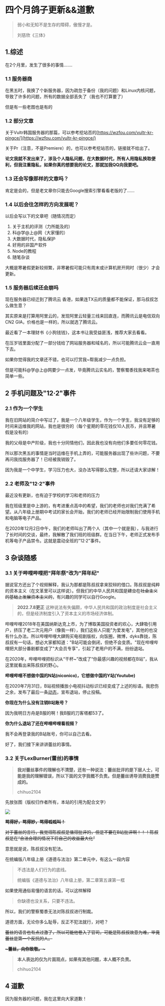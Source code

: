 四个月鸽子更新&&道歉
===========

> 弱小和无知不是生存的障碍，傲慢才是。
>
> 刘慈欣《三体》

1.综述
----

在2个月里，发生了很多的事情.......

### 1.1 服务器商

在黑五时，我换了个新服务器，因为疏忽于备份（我的问题）和Linux内核问题，导致了许多的问题，所有的数据全部丢失了（我也不打算要了）

但是有一些老图也是有的

### 1.2 部分文章

关于Vultr韩国服务器的那篇，可以参考挖站否的[https://wzfou.com/vultr-kr-pingce/](https://wzfou.com/vultr-kr-pingce/)

关于Pr（注意，不是Premiere）的，也可以参考挖站否的，链接就不给出了。

**论文我就不发出来了，涉及个人隐私问题，在大数据时代，所有人用隐私换取便利，但我注重隐私，如果你真的想要我的论文，那就加我QQ向我要吧。**

### 1.3 还会写像那样的文章吗？

肯定是会的，但是老文章你只能去Google搜索引擎看看老版的了......

### 1.4 以后会往怎样的方向发展呢？

以后会写以下的文章吧（随情况而定）

1.  关于主机的评测（力所能及的）
2.  科@学@上@网（大家懂的）
3.  大数据时代，隐私保护
4.  好用的非国产软件
5.  Node的教程
6.  随笔杂谈

大概是寒暑假更新较频繁，非寒暑假可能只有周末或计算机房开网时（很少）才会更新。

### 1.5 服务器后续还会崩吗

现在服务器已经迁到了腾讯云 香港，如果连TX云的质量都不能保证，那马叔叔怎么做生意？

其实原来是打算用阿里云的，发现阿里云轻量三线来回直连，而腾讯云是电信双向CN2 GIA，价格也是一样的，所以就选了腾讯云。

最近看了一本理财书《小狗钱钱》，这本书让我受益匪浅，推荐大家去看看。

在压岁钱里面分配了一部分钱给了网站服务器和域名的，所以可能腾讯云会一直用下去。

如果你觉得我的文章还不错，也可以打赏我~帮我减少一点负担。

但是可能科@学@上@网要少一点发，毕竟腾讯云实名的，警察蜀黍找我来喝茶也简单一些。

2 手机问题及"12·2"事件
---------------

### 2.1 作为一个学生

我在旧网站的简介中写过了，我是一个八年级学生，作为一个学生，我没有足够的时间来运维我的网站，我也是很穷的（每个星期的零花钱仅10人民币，并且寒暑假是没有的）

我的父母是中产阶级，我也十分同情他们，因此我也没有向他们多要任何零花钱。

所以那次黑五的事情是当时运维在手机上弄的，可能服务器出现了些许问题，不要再问我找服务器了！已经被我销毁了。

因为我是一个中学生，学习压力也大，没办法写得那么完整，所以还请大家谅解！

### 2.2 老师及"12·2"事件

最近没有更新，也有迫于学校的学习和老师的压力

我在班级里是中上游的，有考进重点高中的希望，我们的老师也对我们充满了希望。从八年级上册期中考试的家长会开始，我们的老师已经开始限制我们使用手机和电脑等电子产品。

在2020年12月2日中午，我们的老师叫出了两个人（其中一个就是我），与我进行了长时间的交谈，最终，我解散了我们班的班级群。在当日下午，老师正式发布手机等电子产品禁令。这就是震动全班的"12·2"事件。

3 杂谈随感
------

### 3.1 关于哔哩哔哩把"拜年祭"改为"拜年纪"

据说官方还出了个视频解释，我认为那都是陈叔叔拿来狡辩的借口。陈叔叔是纯粹的资本主义（在文革里可以这样说）。但我们的中华人民共和国是~~建立在社会主义的基础上发展资本主义的~~，有兴趣的同学可以自行Google。

> **2022.7.8更正**
> 这种说法有失偏颇，中华人民共和国的政治制度是社会主义的，但是经济制度引入了资本主义的市场经济体制。

哔哩哔哩2018年在美国纳斯达克上市，为了博取美国投资者的欢心，大肆吸引用户，挤压了老二次元用户（像我一样），我们这些人只能"为爱发电"，其他的也没有什么办法。所以哔哩哔哩大肆购买电视剧版权，向饭圈，微博，dyks靠拢，陈叔叔有一句话，想必大家都知道："B站可能会倒闭，但绝不会变质。"现在哔哩哔哩把大部分番剧都变成了"大会员专享"，引起了老用户的不满，纷纷退站。

在2020年，哔哩哔哩把标识从“干杯~”改成了“你最感兴趣的视频都在B站”，我从这里就看出来陈叔叔的野心。

**哔哩哔哩不想做中国的N站(niconico)，它想做中国的Y站(Youtube)**

在2020年7月31日，B站视频播放小电视抖动标识已经变成了上述的标语。我悲伤之余，发布了最后一条[动态](https://t.bilibili.com/418041918678078012)，宣布退站，停止投稿。

**你现在为什么没有注销B站账号？**

因为我明日方舟是B服的啊！我B服的刀客塔都53了。

**你为什么退站了还在哔哩哔哩看视频？**

我不会再登录我的B站账号，你可以自己去看。

好了，我们接下来讲讲蕾丝的事情。

### 3.2 关于LexBurner(蕾丝)的事情

> **我对蕾丝事件的理解也不清楚，还有一种说法：蕾丝批评的是下层人士，可能是我的理解错误，所以下面的文字我概不负责。但是蕾丝诱导消费我是赞成的。**
>
> chihuo2104

先放张图（版权归作者所有，本站的引用为配合文字）

![](https://blog.chicdn.cn/2021/02/QQ%E5%9B%BE%E7%89%8720210210231338-1024x1024.jpg)

~~**骂得好，骂得妙，骂得呱呱叫！**~~

~~对于蕾丝的言行，我觉得陈叔叔是值得批评的，但是不要在B站批评啊！！！陈叔叔是在“合法合理的情况下将自己的收益最大化”~~

意思就是说，陈叔叔没有犯法。

在统编版八年级上册《道德与法治》第二单元中，有这么一段内容

> 不违法是人们行为的底线。
>
> 统编版《道德与法治》八年级上册，第二章第五课第一框

如果使用通俗易懂的语言的话，可以这样解释

> 你缺德也没关系，只要不违法。

所以，我们的警察蜀黍无法对陈叔叔进行制裁。

道德方面，无论你多么耻辱，反正不犯法就行，对吧？

~~蕾丝的语言也有点过激了，所以可能他卷入了官司，可能是陈叔叔故意为难，毕竟蕾丝是第一个反抗的人。~~

~~**~蕾丝，向你致敬。~**~~

> **本人表达的仅为片面观点，如果有其他问题，本人概不负责。**
> 
> chihuo2104

## 4 道歉

因为服务器的问题，我在这里向大家道歉！